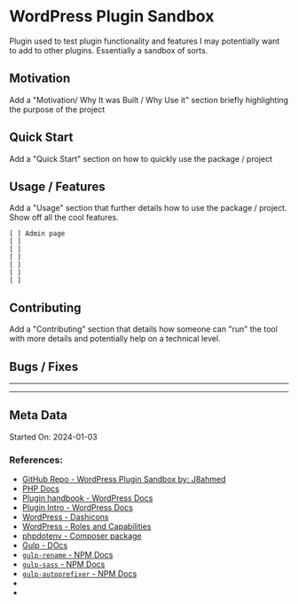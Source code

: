 # WordPress Plugin Sandbox

Plugin used to test plugin functionality and features I may potentially want to add to other plugins. Essentially a sandbox of sorts.

## Motivation

Add a "Motivation/ Why It was Built / Why Use it" section briefly highlighting the purpose of the project

## Quick Start

Add a "Quick Start" section on how to quickly use the package / project


## Usage / Features

Add a "Usage" section that further details how to use the package / project. Show off all the cool features.

```
[ ] Admin page
[ ] 
[ ] 
[ ] 
[ ] 
[ ] 
[ ] 
```

## Contributing

Add a "Contributing" section that details how someone can "run" the tool with more details and potentially help on a technical level.


## Bugs / Fixes

--- 


---

## Meta Data

Started On: 2024-01-03

### References:

- [GitHub Repo - WordPress Plugin Sandbox by: J8ahmed](https://github.com/j8ahmed/wordpress-plugin-sandbox)
- [PHP Docs](https://www.php.net/manual/en/)
- [Plugin handbook - WordPress Docs](https://developer.wordpress.org/plugins/)
- [Plugin Intro - WordPress Docs](https://developer.wordpress.org/plugins/intro/)
- [WordPress - Dashicons](https://developer.wordpress.org/resource/dashicons/)
- [WordPress - Roles and Capabilities](https://wordpress.org/documentation/article/roles-and-capabilities/)
- [phpdotenv - Composer package](https://github.com/vlucas/phpdotenv)
- [Gulp - DOcs](https://gulpjs.com/)
- [`gulp-rename` - NPM Docs](https://www.npmjs.com/package/gulp-rename)
- [`gulp-sass` - NPM Docs](https://www.npmjs.com/package/gulp-sass)
- [`gulp-autoprefixer` - NPM Docs](https://www.npmjs.com/package/gulp-autoprefixer)
- []()
- []()
